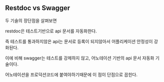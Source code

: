 ## Restdoc vs Swagger

두 기술의 장단점을 살펴보면

restdoc은 테스트기반으로 api 문서를 자동화한다.

즉 테스트를 통과하지않은 api는 문서로 등록이 되지않아서 어플리케이션 안정성이 강화된다.

이에 비해 swagger는 테스트를 강제하지 않고, 어노테이션 기반의 api 문서 자동화 기술이다.

어노테이션을 프로덕션코드에 붙여야하기때문에 이 점이 단점으로 꼽힌다.
